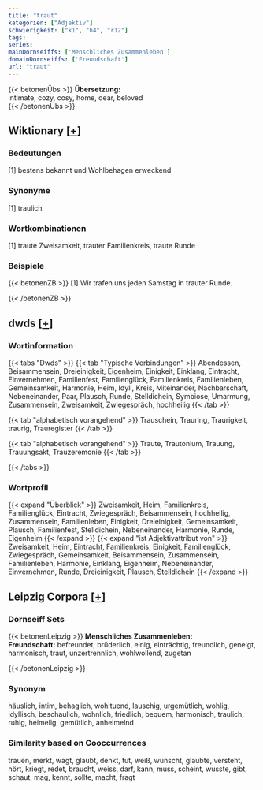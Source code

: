 ```yaml
---
title: "traut"
kategorien: ["Adjektiv"]
schwierigkeit: ["k1", "h4", "r12"]
tags:
series:
mainDornseiffs: ['Menschliches Zusammenleben']
domainDornseiffs: ['Freundschaft']
url: "traut"
---
```


{{< betonenÜbs >}}
**Übersetzung:**  
intimate, cozy, cosy, home, dear, beloved  
{{< /betonenÜbs >}}

## Wiktionary [[+](https://de.wiktionary.org/wiki/traut)]

### Bedeutungen
[1] bestens bekannt und Wohlbehagen erweckend  

### Synonyme
[1] traulich  

### Wortkombinationen
[1] traute Zweisamkeit, trauter Familienkreis, traute Runde  

### Beispiele
{{< betonenZB >}}
[1] Wir trafen uns jeden Samstag in trauter Runde.  

{{< /betonenZB >}}


## dwds [[+](https://www.dwds.de/wb/traut)]

### Wortinformation
{{< tabs "Dwds" >}}
{{< tab "Typische Verbindungen" >}}
Abendessen, Beisammensein, Dreieinigkeit, Eigenheim, Einigkeit, Einklang, Eintracht, Einvernehmen, Familienfest, Familienglück, Familienkreis, Familienleben, Gemeinsamkeit, Harmonie, Heim, Idyll, Kreis, Miteinander, Nachbarschaft, Nebeneinander, Paar, Plausch, Runde, Stelldichein, Symbiose, Umarmung, Zusammensein, Zweisamkeit, Zwiegespräch, hochheilig
{{< /tab >}}

{{< tab "alphabetisch vorangehend" >}}
Trauschein, Trauring, Traurigkeit, traurig, Trauregister
{{< /tab >}}

{{< tab "alphabetisch vorangehend" >}}
Traute, Trautonium, Trauung, Trauungsakt, Trauzeremonie
{{< /tab >}}

{{< /tabs >}}

### Wortprofil
{{< expand "Überblick" >}} Zweisamkeit, Heim, Familienkreis, Familienglück, Eintracht, Zwiegespräch, Beisammensein, hochheilig, Zusammensein, Familienleben, Einigkeit, Dreieinigkeit, Gemeinsamkeit, Plausch, Familienfest, Stelldichein, Nebeneinander, Harmonie, Runde, Eigenheim {{< /expand >}}
{{< expand "ist Adjektivattribut von" >}} Zweisamkeit, Heim, Eintracht, Familienkreis, Einigkeit, Familienglück, Zwiegespräch, Gemeinsamkeit, Beisammensein, Zusammensein, Familienleben, Harmonie, Einklang, Eigenheim, Nebeneinander, Einvernehmen, Runde, Dreieinigkeit, Plausch, Stelldichein {{< /expand >}}

## Leipzig Corpora [[+](https://corpora.uni-leipzig.de/en/res?word=traut&corpusId=deu_newscrawl-public_2018)]

### Dornseiff Sets
{{< betonenLeipzig >}}
**Menschliches Zusammenleben:**  
**Freundschaft:** befreundet, brüderlich, einig, einträchtig, freundlich, geneigt, harmonisch, traut, unzertrennlich, wohlwollend, zugetan  

{{< /betonenLeipzig >}}

### Synonym
häuslich, intim, behaglich, wohltuend, lauschig, urgemütlich, wohlig, idyllisch, beschaulich, wohnlich, friedlich, bequem, harmonisch, traulich, ruhig, heimelig, gemütlich, anheimelnd


### Similarity based on Cooccurrences
trauen, merkt, wagt, glaubt, denkt, tut, weiß, wünscht, glaubte, versteht, hört, kriegt, redet, braucht, weiss, darf, kann, muss, scheint, wusste, gibt, schaut, mag, kennt, sollte, macht, fragt

